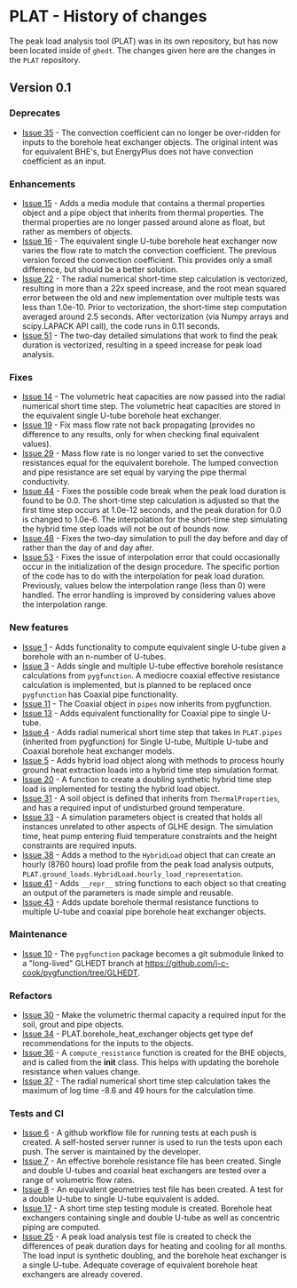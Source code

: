 # PLAT - History of changes

The peak load analysis tool (PLAT) was in its own repository, but has now been located inside of `ghedt`. The changes given here are the changes in the `PLAT` repository. 

## Version 0.1

### Deprecates 

* [Issue 35](https://github.com/j-c-cook/PLAT/issues/35) - The convection coefficient can no longer be over-ridden for inputs to the borehole heat exchanger objects. The original intent was for equivalent BHE's, but EnergyPlus does not have convection coefficient as an input. 

### Enhancements

* [Issue 15](https://github.com/j-c-cook/PLAT/issues/15) - Adds a media module that contains a thermal properties object and a pipe object that inherits from thermal properties. The thermal properties are no longer passed around alone as float, but rather as members of objects.
* [Issue 16](https://github.com/j-c-cook/PLAT/issues/16) - The equivalent single U-tube borehole heat exchanger now varies the flow rate to match the convection coefficient. The previous version forced the convection coefficient. This provides only a small difference, but should be a better solution.
* [Issue 22](https://github.com/j-c-cook/PLAT/issues/22) - The radial numerical short-time step calculation is vectorized, resulting in more than a 22x speed increase, and the root mean squared error between the old and new implementation over multiple tests was less than 1.0e-10. Prior to vectorization, the short-time step computation averaged around 2.5 seconds. After vectorization (via Numpy arrays and scipy.LAPACK API call), the code runs in 0.11 seconds.
* [Issue 51](https://github.com/j-c-cook/PLAT/issues/51) - The two-day detailed simulations that work to find the peak duration is vectorized, resulting in a speed increase for peak load analysis. 

### Fixes

* [Issue 14](https://github.com/j-c-cook/PLAT/issues/14) - The volumetric heat capacities are now passed into the radial numerical short time step. The volumetric heat capacities are stored in the equivalent single U-tube borehole heat exchanger.
* [Issue 19](https://github.com/j-c-cook/PLAT/issues/19) - Fix mass flow rate not back propagating (provides no difference to any results, only for when checking final equivalent values).
* [Issue 29](https://github.com/j-c-cook/PLAT/issues/29) - Mass flow rate is no longer varied to set the convective resistances equal for the equivalent borehole. The lumped convection and pipe resistance are set equal by varying the pipe thermal conductivity.
* [Issue 44](https://github.com/j-c-cook/PLAT/issues/44) - Fixes the possible code break when the peak load duration is found to be 0.0. The short-time step calculation is adjusted so that the first time step occurs at 1.0e-12 seconds, and the peak duration for 0.0 is changed to 1.0e-6. The interpolation for the short-time step simulating the hybrid time step loads will not be out of bounds now.
* [Issue 48](https://github.com/j-c-cook/PLAT/issues/48) - Fixes the two-day simulation to pull the day before and day of rather than the day of and day after. 
* [Issue 53](https://github.com/j-c-cook/PLAT/issues/53) - Fixes the issue of interpolation error that could occasionally occur in the initialization of the design procedure. The specific portion of the code has to do with the interpolation for peak load duration. Previously, values below the interpolation range (less than 0) were handled. The error handling is improved by considering values above the interpolation range. 

### New features

* [Issue 1](https://github.com/j-c-cook/PLAT/issues/1) - Adds functionality to compute equivalent single U-tube given a borehole with an n-number of U-tubes.
* [Issue 3](https://github.com/j-c-cook/PLAT/issues/3) - Adds single and multiple U-tube effective borehole resistance calculations from `pygfunction`. A mediocre coaxial effective resistance calculation is implemented, but is planned to be replaced once `pygfunction` has Coaxial pipe functionality.
* [Issue 11](https://github.com/j-c-cook/PLAT/issues/11) - The Coaxial object in `pipes` now inherits from pygfunction.
* [Issue 13](https://github.com/j-c-cook/PLAT/issues/13) - Adds equivalent functionality for Coaxial pipe to single U-tube.
* [Issue 4](https://github.com/j-c-cook/PLAT/issues) - Adds radial numerical short time step that takes in `PLAT.pipes` (inherited from pygfunction) for Single U-tube, Multiple U-tube and Coaxial borehole heat exchanger models.
* [Issue 5](https://github.com/j-c-cook/PLAT/issues/5) - Adds hybrid load object along with methods to process hourly ground heat extraction loads into a hybrid time step simulation format.
* [Issue 20](https://github.com/j-c-cook/PLAT/issues/20) - A function to create a doubling synthetic hybrid time step load is implemented for testing the hybrid load object.
* [Issue 31](https://github.com/j-c-cook/PLAT/issues/32) - A soil object is defined that inherits from `ThermalProperties`, and has a required input of undisturbed ground temperature.
* [Issue 33](https://github.com/j-c-cook/PLAT/issues/33) - A simulation parameters object is created that holds all instances unrelated to other aspects of GLHE design. The simulation time, heat pump entering fluid temperature constraints and the height constraints are required inputs.
* [Issue 38](https://github.com/j-c-cook/PLAT/issues/38) - Adds a method to the `HybridLoad` object that can create an hourly (8760 hours) load profile from the peak load analysis outputs, `PLAT.ground_loads.HybridLoad.hourly_load_representation`.
* [Issue 41](https://github.com/j-c-cook/PLAT/issues/40) - Adds `__repr__` string functions to each object so that creating an output of the parameters is made simple and reusable.
* [Issue 43](https://github.com/j-c-cook/PLAT/pull/43) - Adds update borehole thermal resistance functions to multiple U-tube and coaxial pipe borehole heat exchanger objects.

### Maintenance

* [Issue 10](https://github.com/j-c-cook/PLAT/issues/10) - The `pygfunction` package becomes a git submodule linked to a "long-lived" GLHEDT branch at https://github.com/j-c-cook/pygfunction/tree/GLHEDT.

### Refactors
* [Issue 30](https://github.com/j-c-cook/PLAT/issues/30) - Make the volumetric thermal capacity a required input for the soil, grout and pipe objects.
* [Issue 34](https://github.com/j-c-cook/PLAT/issues/34) - PLAT.borehole_heat_exchanger objects get type def recommendations for the inputs to the objects.
* [Issue 36](https://github.com/j-c-cook/PLAT/issues/36) - A `compute_resistance` function is created for the BHE objects, and is called from the __init__ class. This helps with updating the borehole resistance when values change.
* [Issue 37](https://github.com/j-c-cook/PLAT/issues/37) - The radial numerical short time step calculation takes the maximum of log time -8.6 and 49 hours for the calculation time. 

### Tests and CI

* [Issue 6](https://github.com/j-c-cook/PLAT/issues/6) - A github workflow file for running tests at each push is created. A self-hosted server runner is used to run the tests upon each push. The server is maintained by the developer.
* [Issue 7](https://github.com/j-c-cook/PLAT/issues/7) - An effective borehole resistance file has been created. Single and double U-tubes and coaxial heat exchangers are tested over a range of volumetric flow rates.
* [Issue 8](https://github.com/j-c-cook/PLAT/issues/8) - An equivalent geometries test file has been created. A test for a double U-tube to single U-tube equivalent is added.
* [Issue 17](https://github.com/j-c-cook/PLAT/issues/17) - A short time step testing module is created. Borehole heat exchangers containing single and double U-tube as well as concentric piping are computed.
* [Issue 25](https://github.com/j-c-cook/PLAT/issues/25) - A peak load analysis test file is created to check the differences of peak duration days for heating and cooling for all months. The load input is synthetic doubling, and the borehole heat exchanger is a single U-tube. Adequate coverage of equivalent borehole heat exchangers are already covered.